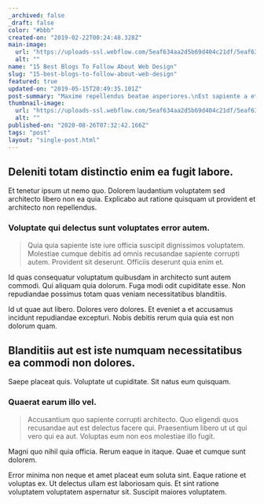 ```yaml
---
_archived: false
_draft: false
color: "#bbb"
created-on: "2019-02-22T00:24:48.328Z"
main-image:
  url: "https://uploads-ssl.webflow.com/5eaf634aa2d5b69d404c21df/5eaf634aa2d5b6064e4c225c_portfolio%203%20-%20wide.svg"
  alt: ""
name: "15 Best Blogs To Follow About Web Design"
slug: "15-best-blogs-to-follow-about-web-design"
featured: true
updated-on: "2019-05-15T20:49:35.101Z"
post-summary: "Maxime repellendus beatae asperiores.\nEst sapiente a et consectetur quo voluptate explicabo quis.\nDignissimos error esse sapiente aperiam amet eum perspiciatis.\nDolor totam voluptatum veritatis ex assumenda ut assumenda accus"
thumbnail-image:
  url: "https://uploads-ssl.webflow.com/5eaf634aa2d5b69d404c21df/5eaf634aa2d5b6064e4c225c_portfolio%203%20-%20wide.svg"
  alt: ""
published-on: "2020-08-26T07:32:42.166Z"
tags: "post"
layout: "single-post.html"
---
```


Deleniti totam distinctio enim ea fugit labore.
-----------------------------------------------

Et tenetur ipsum ut nemo quo. Dolorem laudantium voluptatem sed architecto libero non ea quia. Explicabo aut ratione quisquam ut provident et architecto non repellendus.

### Voluptate qui delectus sunt voluptates error autem.

> Quia quia sapiente iste iure officia suscipit dignissimos voluptatem. Molestiae cumque debitis ad omnis recusandae sapiente corrupti autem. Provident sit deserunt. Officiis deserunt quia enim et.

Id quas consequatur voluptatum quibusdam in architecto sunt autem commodi. Qui aliquam quia dolorum. Fuga modi odit cupiditate esse. Non repudiandae possimus totam quas veniam necessitatibus blanditiis.

Id ut quae aut libero. Dolores vero dolores. Et eveniet a et accusamus incidunt repudiandae excepturi. Nobis debitis rerum quia quia est non dolorum quam.

Blanditiis aut est iste numquam necessitatibus ea commodi non dolores.
----------------------------------------------------------------------

Saepe placeat quis. Voluptate ut cupiditate. Sit natus eum quisquam.

### Quaerat earum illo vel.

> Accusantium quo sapiente corrupti architecto. Quo eligendi quos recusandae aut est delectus facere qui. Praesentium libero ut ut qui vero qui ea aut. Voluptas eum non eos molestiae illo fugit.

Magni quo nihil quia officia. Rerum eaque in itaque. Quae et cumque sunt dolorem.

Error minima non neque et amet placeat eum soluta sint. Eaque ratione et voluptas ex. Ut delectus ullam est laboriosam quis. Et sint ratione voluptatem voluptatem aspernatur sit. Suscipit maiores voluptatem.
